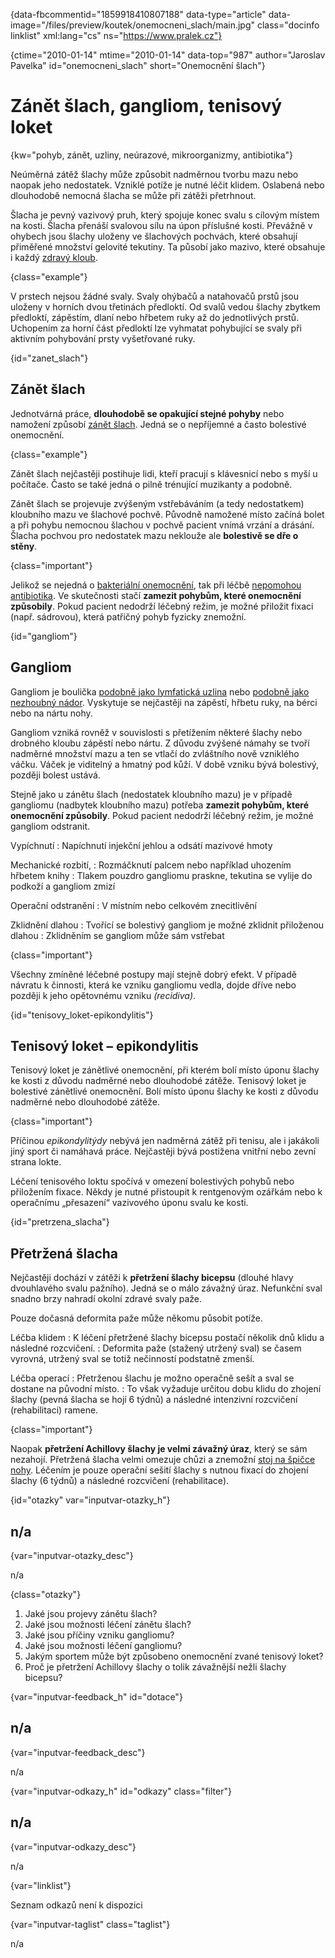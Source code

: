 
{data-fbcommentid="1859918410807188" data-type="article" data-image="/files/preview/koutek/onemocneni_slach/main.jpg" class="docinfo linklist" xml:lang="cs" ns="https://www.pralek.cz"}

{ctime="2010-01-14" mtime="2010-01-14" data-top="987" author="Jaroslav Pavelka" id="onemocneni_slach" short="Onemocnění šlach"}

# Zánět šlach, gangliom, tenisový loket

{kw="pohyb, zánět, uzliny, neúrazové, mikroorganizmy, antibiotika"}

Neúměrná zátěž šlachy může způsobit nadměrnou tvorbu mazu nebo naopak jeho nedostatek. Vzniklé potíže je nutné léčit klidem. Oslabená nebo dlouhodobě nemocná šlacha se může při zátěži přetrhnout.

Šlacha je pevný vazivový pruh, který spojuje konec svalu s cílovým místem na kosti. Šlacha přenáší svalovou sílu na úpon příslušné kosti. Převážně v ohybech jsou šlachy uloženy ve šlachových pochvách, které obsahují přiměřené množství gelovité tekutiny. Ta působí jako mazivo, které obsahuje i každý [zdravý kloub][1].

{class="example"}

V prstech nejsou žádné svaly. Svaly ohýbačů a natahovačů prstů jsou uloženy v horních dvou třetinách předloktí. Od svalů vedou šlachy zbytkem předloktí, zápěstím, dlaní nebo hřbetem ruky až do jednotlivých prstů. Uchopením za horní část předloktí lze vyhmatat pohybující se svaly při aktivním pohybování prsty vyšetřované ruky.

{id="zanet_slach"}

## Zánět šlach

Jednotvárná práce, **dlouhodobě se opakující stejné pohyby** nebo namožení způsobí [zánět šlach][2]. Jedná se o nepříjemné a často bolestivé onemocnění.

{class="example"}

Zánět šlach nejčastěji postihuje lidi, kteří pracují s klávesnicí nebo s myší u počítače. Často se také jedná o pilně trénující muzikanty a podobně.

Zánět šlach se projevuje zvýšeným vstřebáváním (a tedy nedostatkem) kloubního mazu ve šlachové pochvě. Původně namožené místo začíná bolet a při pohybu nemocnou šlachou v pochvě pacient vnímá vrzání a drásání. Šlacha pochvou pro nedostatek mazu neklouže ale **bolestivě se dře o stěny**.

{class="important"}

Jelikož se nejedná o [bakteriální onemocnění][3], tak při léčbě [nepomohou antibiotika][4]. Ve skutečnosti stačí **zamezit pohybům, které onemocnění způsobily**. Pokud pacient nedodrží léčebný režim, je možné přiložit fixaci (např. sádrovou), která patřičný pohyb fyzicky znemožní.

{id="gangliom"}

## Gangliom

Gangliom je boulička [podobně jako lymfatická uzlina][5] nebo [podobně jako nezhoubný nádor][6]. Vyskytuje se nejčastěji na zápěstí, hřbetu ruky, na bérci nebo na nártu nohy.

Gangliom vzniká rovněž v souvislosti s přetížením některé šlachy nebo drobného kloubu zápěstí nebo nártu. Z důvodu zvýšené námahy se tvoří nadměrné množství mazu a ten se vtlačí do zvláštního nově vzniklého váčku. Váček je viditelný a hmatný pod kůží. V době vzniku bývá bolestivý, později bolest ustává.

Stejně jako u zánětu šlach (nedostatek kloubního mazu) je v případě gangliomu (nadbytek kloubního mazu) potřeba **zamezit pohybům, které onemocnění způsobily**. Pokud pacient nedodrží léčebný režim, je možné gangliom odstranit.

Vypíchnutí
:   Napíchnutí injekční jehlou a odsátí mazivové hmoty

Mechanické rozbití,
:   Rozmáčknutí palcem nebo například uhozením hřbetem knihy
:   Tlakem pouzdro gangliomu praskne, tekutina se vylije do podkoží a gangliom zmizí

Operační odstranění
:   V místním nebo celkovém znecitlivění

Zklidnění dlahou
:   Tvořící se bolestivý gangliom je možné zklidnit přiloženou dlahou
:   Zklidněním se gangliom může sám vstřebat

{class="important"}

Všechny zmíněné léčebné postupy mají stejně dobrý efekt. V případě návratu k činnosti, která ke vzniku gangliomu vedla, dojde dříve nebo později k jeho opětovnému vzniku _(recidiva)_.

{id="tenisovy_loket-epikondylitis"}

## Tenisový loket – epikondylitis

Tenisový loket je zánětlivé onemocnění, při kterém bolí místo úponu šlachy ke kosti z důvodu nadměrné nebo dlouhodobé zátěže.
Tenisový loket je bolestivé zánětlivé onemocnění. Bolí místo úponu šlachy ke kosti z důvodu nadměrné nebo dlouhodobé zátěže.

{class="important"}

Příčinou _epikondylitýdy_ nebývá jen nadměrná zátěž při tenisu, ale i jakákoli jiný sport či namáhavá práce. Nejčastěji bývá postižena vnitřní nebo zevní strana lokte.

Léčení tenisového loktu spočívá v omezení bolestivých pohybů nebo přiložením fixace. Někdy je nutné přistoupit k rentgenovým ozářkám nebo k operačnímu „přesazení“ vazivového úponu svalu ke kosti.

{id="pretrzena_slacha"}

## Přetržená šlacha

Nejčastěji dochází v zátěži k **přetržení šlachy bicepsu** (dlouhé hlavy dvouhlavého svalu pažního). Jedná se o málo závažný úraz. Nefunkční sval snadno brzy nahradí okolní zdravé svaly paže.

Pouze dočasná deformita paže může někomu působit potíže.

Léčba klidem
:   K léčení přetržené šlachy bicepsu postačí několik dnů klidu a následné rozcvičení.
:   Deformita paže (stažený utržený sval) se časem vyrovná, utržený sval se totiž nečinností podstatně zmenší.

Léčba operací
:   Přetrženou šlachu je možno operačně sešít a sval se dostane na původní místo.
:   To však vyžaduje určitou dobu klidu do zhojení šlachy (pevná šlacha se hojí 6 týdnů) a následné intenzivní rozcvičení (rehabilitaci) ramene.

{class="important"}

Naopak **přetržení Achillovy šlachy je velmi závažný úraz**, který se sám nezahojí. Přetržená šlacha velmi omezuje chůzi a znemožní [stoj na špičce nohy][7]. Léčením je pouze operační sešití šlachy s nutnou fixací do zhojení šlachy (6 týdnů) a následné rozcvičení (rehabilitace).

{id="otazky" var="inputvar-otazky_h"}

## n/a

{var="inputvar-otazky_desc"}

n/a

{class="otazky"}

  1. Jaké jsou projevy zánětu šlach?
  2. Jaké jsou možnosti léčení zánětu šlach?
  3. Jaké jsou příčiny vzniku gangliomu?
  4. Jaké jsou možnosti léčení gangliomu?
  5. Jakým sportem může být způsobeno onemocnění zvané tenisový loket?
  6. Proč je přetržení Achillovy šlachy o tolik závažnější nežli šlachy bicepsu?

{var="inputvar-feedback_h" id="dotace"}

## n/a

{var="inputvar-feedback_desc"}

n/a

{var="inputvar-odkazy_h" id="odkazy" class="filter"}

## n/a

{var="inputvar-odkazy_desc"}

n/a

{var="linklist"}

Seznam odkazů není k dispozici

{var="inputvar-taglist" class="taglist"}

n/a

 [1]: artroza
 [2]: vyvoj_zanetu
 [3]: bakterie
 [4]: antibiotika
 [5]: uzliny
 [6]: nezhoubne_nadory
 [7]: poraneni_svalu


